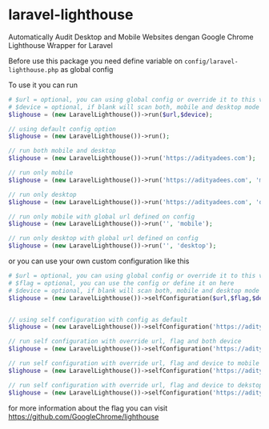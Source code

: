 # laravel-lighthouse
 Automatically Audit Desktop and Mobile Websites dengan Google Chrome Lighthouse Wrapper for Laravel


Before use this package you need define variable on `config/laravel-lighthouse.php` as global config

To use it you can run
```php
# $url = optional, you can using global config or override it to this variable
# $device = optional, if blank will scan both, mobile and desktop mode
$lighouse = (new LaravelLighthouse())->run($url,$device);

// using default config option
$lighouse = (new LaravelLighthouse())->run();

// run both mobile and desktop
$lighouse = (new LaravelLighthouse())->run('https://adityadees.com');

// run only mobile
$lighouse = (new LaravelLighthouse())->run('https://adityadees.com', 'mobile');

// run only desktop
$lighouse = (new LaravelLighthouse())->run('https://adityadees.com', 'desktop');

// run only mobile with global url defined on config
$lighouse = (new LaravelLighthouse())->run('', 'mobile');

// run only desktop with global url defined on config
$lighouse = (new LaravelLighthouse())->run('', 'desktop');
```

or you can use your own custom configuration like this

```php
# $url = optional, you can using global config or override it to this variable
# $flag = optional, you can use the config or define it on here
# $device = optional, if blank will scan both, mobile and desktop mode
$lighouse = (new LaravelLighthouse())->selfConfiguration($url,$flag,$device);


// using self configuration with config as default
$lighouse = (new LaravelLighthouse())->selfConfiguration('https://adityadees.com');

// run self configuration with override url, flag and both device
$lighouse = (new LaravelLighthouse())->selfConfiguration('https://adityadees.com', '--chrome-flags="--headless --no-sandbox --disable-gpu" --output html --output json --output-path ' . base_path() . '/public/laravel-lighthouse/mobile/result.html');

// run self configuration with override url, flag and device to mobile mode
$lighouse = (new LaravelLighthouse())->selfConfiguration('https://adityadees.com', '--chrome-flags="--headless --no-sandbox --disable-gpu" --output html --output json --output-path ' . base_path() . '/public/laravel-lighthouse/mobile/result.html', 'mobile');

// run self configuration with override url, flag and device to dekstop mode
$lighouse = (new LaravelLighthouse())->selfConfiguration('https://adityadees.com', '--chrome-flags="--headless --no-sandbox --disable-gpu" --preset=desktop --output html --output json --output-path ' . base_path() . '/public/laravel-lighthouse/desktop/result.html', 'desktop');

```

for more information about the flag you can visit
https://github.com/GoogleChrome/lighthouse

